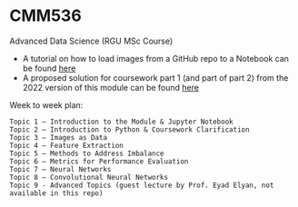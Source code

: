 # CMM536

Advanced Data Science (RGU MSc Course)

* A tutorial on how to load images from a GitHub repo to a Notebook can be found [here](https://github.com/carlosfmorenog/CMM536_Data_Loading_Tutorial)
* A proposed solution for coursework part 1 (and part of part 2) from the 2022 version of this module can be found [here](https://github.com/carlosfmorenog/CMM536_CW_2022)

Week to week plan:

    Topic 1 – Introduction to the Module & Jupyter Notebook
    Topic 2 – Introduction to Python & Coursework Clarification
    Topic 3 – Images as Data
    Topic 4 – Feature Extraction
    Topic 5 – Methods to Address Imbalance
    Topic 6 – Metrics for Performance Evaluation
    Topic 7 – Neural Networks
    Topic 8 – Convolutional Neural Networks
    Topic 9 - Advanced Topics (guest lecture by Prof. Eyad Elyan, not available in this repo)
